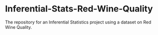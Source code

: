 # Inferential-Stats-Red-Wine-Quality
The repository for an Inferential Statistics project using a dataset on Red Wine Quality.
